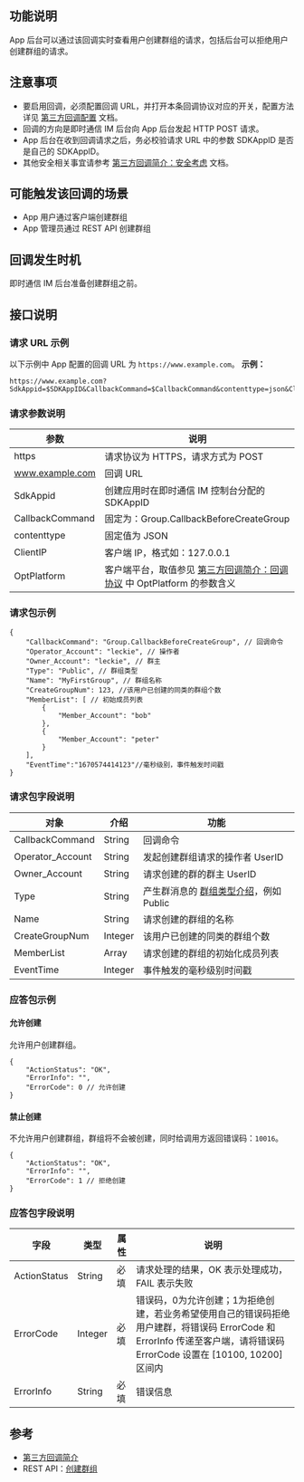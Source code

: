 ## 功能说明

App 后台可以通过该回调实时查看用户创建群组的请求，包括后台可以拒绝用户创建群组的请求。

## 注意事项

- 要启用回调，必须配置回调 URL，并打开本条回调协议对应的开关，配置方法详见 [第三方回调配置](https://intl.cloud.tencent.com/document/product/1047/34520) 文档。
- 回调的方向是即时通信 IM 后台向 App 后台发起 HTTP POST 请求。
- App 后台在收到回调请求之后，务必校验请求 URL 中的参数 SDKAppID 是否是自己的 SDKAppID。
- 其他安全相关事宜请参考 [第三方回调简介：安全考虑](https://intl.cloud.tencent.com/document/product/1047/34354) 文档。

## 可能触发该回调的场景

- App 用户通过客户端创建群组
- App 管理员通过 REST API 创建群组

## 回调发生时机

即时通信 IM 后台准备创建群组之前。

## 接口说明

### 请求 URL 示例

以下示例中 App 配置的回调 URL 为 `https://www.example.com`。
**示例：**

```
https://www.example.com?SdkAppid=$SDKAppID&CallbackCommand=$CallbackCommand&contenttype=json&ClientIP=$ClientIP&OptPlatform=$OptPlatform
```

### 请求参数说明

| 参数 | 说明 |
| --- | --- |
| https | 请求协议为 HTTPS，请求方式为 POST |
| www.example.com | 回调 URL |
| SdkAppid | 创建应用时在即时通信 IM 控制台分配的 SDKAppID |
| CallbackCommand | 固定为：Group.CallbackBeforeCreateGroup |
| contenttype | 固定值为 JSON |
| ClientIP | 客户端 IP，格式如：127.0.0.1 |
| OptPlatform | 客户端平台，取值参见 [第三方回调简介：回调协议](https://intl.cloud.tencent.com/document/product/1047/34354) 中 OptPlatform 的参数含义 |

### 请求包示例

```
{
    "CallbackCommand": "Group.CallbackBeforeCreateGroup", // 回调命令
    "Operator_Account": "leckie", // 操作者
    "Owner_Account": "leckie", // 群主
    "Type": "Public", // 群组类型
    "Name": "MyFirstGroup", // 群组名称
    "CreateGroupNum": 123, //该用户已创建的同类的群组个数
    "MemberList": [ // 初始成员列表
        {
            "Member_Account": "bob"
        },
        {
            "Member_Account": "peter"
        }
    ],
    "EventTime":"1670574414123"//毫秒级别，事件触发时间戳
}
```

### 请求包字段说明

| 对象 | 介绍 | 功能 |
| --- | --- | --- |
| CallbackCommand | String | 回调命令 |
| Operator_Account | String | 发起创建群组请求的操作者 UserID |
| Owner_Account | String | 请求创建的群的群主 UserID |
| Type | String | 产生群消息的 [群组类型介绍](https://intl.cloud.tencent.com/document/product/1047/33529)，例如 Public |
| Name | String | 请求创建的群组的名称 |
| CreateGroupNum | Integer | 该用户已创建的同类的群组个数 |
| MemberList | Array | 请求创建的群组的初始化成员列表 |
| EventTime | Integer | 事件触发的毫秒级别时间戳 |

### 应答包示例

#### 允许创建

允许用户创建群组。

```
{
    "ActionStatus": "OK",
    "ErrorInfo": "",
    "ErrorCode": 0 // 允许创建
}
```

#### 禁止创建

不允许用户创建群组，群组将不会被创建，同时给调用方返回错误码：`10016`。

```
{
    "ActionStatus": "OK",
    "ErrorInfo": "",
    "ErrorCode": 1 // 拒绝创建
}
```

### 应答包字段说明

| 字段 | 类型 | 属性 | 说明 |
| --- | --- | --- | --- |
| ActionStatus | String | 必填 | 请求处理的结果，OK 表示处理成功，FAIL 表示失败 |
| ErrorCode | Integer | 必填 | 错误码，0为允许创建；1为拒绝创建，若业务希望使用自己的错误码拒绝用户建群，将错误码 ErrorCode 和 ErrorInfo 传递至客户端，请将错误码 ErrorCode 设置在 [10100, 10200] 区间内|
| ErrorInfo | String | 必填	 | 错误信息 |

## 参考

- [第三方回调简介](https://intl.cloud.tencent.com/document/product/1047/34354)
- REST API：[创建群组](https://intl.cloud.tencent.com/document/product/1047/34895)


